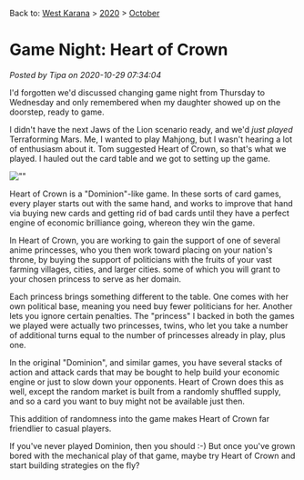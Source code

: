 Back to: [West Karana](/posts/westkarana.md) > [2020](/posts/2020/westkarana.md) > [October](./westkarana.md)
# Game Night: Heart of Crown

*Posted by Tipa on 2020-10-29 07:34:04*


I'd forgotten we'd discussed changing game night from Thursday to Wednesday and only remembered when my daughter showed up on the doorstep, ready to game.



I didn't have the next Jaws of the Lion scenario ready, and we'd *just played* Terraforming Mars. Me, I wanted to play Mahjong, but I wasn't hearing a lot of enthusiasm about it. Tom suggested Heart of Crown, so that's what we played. I hauled out the card table and we got to setting up the game.



![\"\"](\"https://chasingdings.com/wp-content/uploads/2020/10/1-IMG_1971.jpg\")

Heart of Crown is a \"Dominion\"-like game. In these sorts of card games, every player starts out with the same hand, and works to improve that hand via buying new cards and getting rid of bad cards until they have a perfect engine of economic brilliance going, whereon they win the game.



In Heart of Crown, you are working to gain the support of one of several anime princesses, who you then work toward placing on your nation's throne, by buying the support of politicians with the fruits of your vast farming villages, cities, and larger cities. some of which you will grant to your chosen princess to serve as her domain.



Each princess brings something different to the table. One comes with her own political base, meaning you need buy fewer politicians for her. Another lets you ignore certain penalties. The \"princess\" I backed in both the games we played were actually two princesses, twins, who let you take a number of additional turns equal to the number of princesses already in play, plus one.



In the original \"Dominion\", and similar games, you have several stacks of action and attack cards that may be bought to help build your economic engine or just to slow down your opponents. Heart of Crown does this as well, except the random market is built from a randomly shuffled supply, and so a card you want to buy might not be available just then.



This addition of randomness into the game makes Heart of Crown far friendlier to casual players.



If you've never played Dominion, then you should :-) But once you've grown bored with the mechanical play of that game, maybe try Heart of Crown and start building strategies on the fly?



